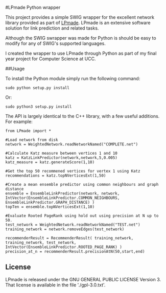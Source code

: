 #LPmade Python wrapper

This project provides a simple SWIG wrapper for the excellent network library provided as part of [LPmade](https://github.com/rlichtenwalter/LPmade). LPmade is an extensive software solution for link prediction and related tasks. 

Although the SWIG swrapper was made for Python is should be easy to modify for any of SWIG's supported languages.

I created the wrapper to use LPmade through Python as part of my final year project for Computer Science at UCC.

##Usage

To install the Python module simply run the following command:

``sudo python setup.py install``

Or:

``sudo python3 setup.py install``

The API is largely identical to the C++ library, with a few useful additions. For example:

```
from LPmade import *

#Load network from disk
network = WeightedNetwork.readNetworkNamed("COMPLETE.net")

#Calculate Katz measure between vertices 1 and 10
katz = KatzLinkPredictor(network,network,5,0.005)
katz_measure = katz.generateScore(1,10)

#Get the top 50 recommened vertices for vertex 1 using Katz
recommendations = katz.topNVerticesExt(1,50)

#Create a mean ensemble predictor using common neighbours and graph distance
ensemble = EnsembleLinkPredictor(network, network, IntVector(EnsembleLinkPredictor.COMMON_NEIGHBOURS, EnsembleLinkPredictor.GRAPH_DISTANCE) )
topTen = ensemble.topNVerticesExt(1,10)

#Evaluate Rooted PageRank using hold out using precision at N up to 50.
test_network = WeightedNetwork.readNetworkNamed("TEST.net")
training_network = network.removeEdges(test_network)

recommenderResult = RecommenderResult( training_network, training_network, test_network, IntVector(EnsembleLinkPredictor.ROOTED_PAGE_RANK) )
precision_at_n = recommenderResult.precisionAtN(50,start,end)

```

## License

LPmade is released under the GNU GENERAL PUBLIC LICENSE Version 3. That license is available in the file './gpl-3.0.txt'.
